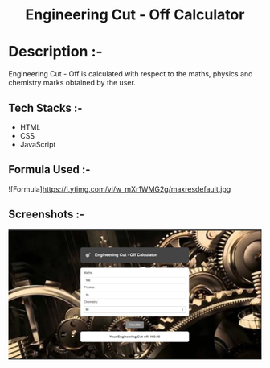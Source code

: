 # <p align="center">Engineering Cut - Off Calculator</p>

# Description :-

Engineering Cut - Off is calculated with respect to the maths, physics and chemistry marks obtained by the user.

## Tech Stacks :-

- HTML
- CSS
- JavaScript

## Formula Used :-

![Formula]https://i.ytimg.com/vi/w_mXr1WMG2g/maxresdefault.jpg
## Screenshots :-

![image](image.png)